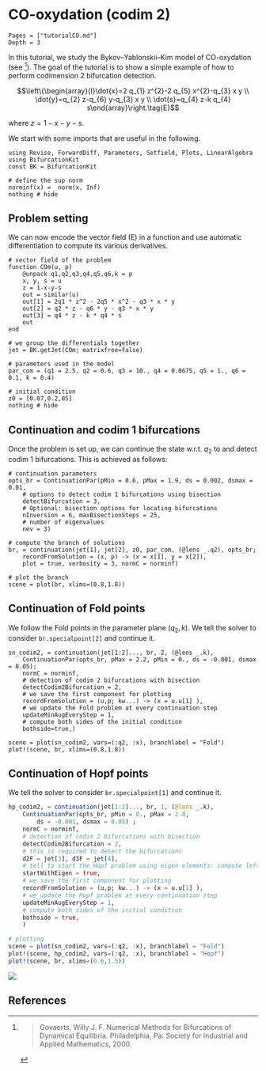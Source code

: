 # CO-oxydation (codim 2)

```@contents
Pages = ["tutorialCO.md"]
Depth = 3
```

In this tutorial, we study the Bykov–Yablonskii–Kim
model of CO-oxydation (see [^Govaerts]). The goal of the tutorial is to show a simple example of how to perform codimension 2 bifurcation detection.

$$\left\{\begin{array}{l}\dot{x}=2 q_{1} z^{2}-2 q_{5} x^{2}-q_{3} x y \\ \dot{y}=q_{2} z-q_{6} y-q_{3} x y \\ \dot{s}=q_{4} z-k q_{4} s\end{array}\right.\tag{E}$$

where $z=1-x-y-s$.

We start with some imports that are useful in the following.

```@example TUTCO
using Revise, ForwardDiff, Parameters, Setfield, Plots, LinearAlgebra
using BifurcationKit
const BK = BifurcationKit

# define the sup norm
norminf(x) =  norm(x, Inf)
nothing # hide
```

## Problem setting

We can now encode the vector field (E) in a function and use automatic differentiation to compute its various derivatives.

```@example TUTCO
# vector field of the problem
function COm(u, p)
	@unpack q1,q2,q3,q4,q5,q6,k = p
	x, y, s = u
	z = 1-x-y-s
	out = similar(u)
	out[1] = 2q1 * z^2 - 2q5 * x^2 - q3 * x * y
	out[2] = q2 * z - q6 * y - q3 * x * y
	out[3] = q4 * z - k * q4 * s
	out
end

# we group the differentials together
jet = BK.getJet(COm; matrixfree=false)

# parameters used in the model
par_com = (q1 = 2.5, q2 = 0.6, q3 = 10., q4 = 0.0675, q5 = 1., q6 = 0.1, k = 0.4)

# initial condition
z0 = [0.07,0.2,05]
nothing # hide
```

## Continuation and codim 1 bifurcations

Once the problem is set up, we can continue the state w.r.t. $q_2$ to and detect codim 1 bifurcations. This is achieved as follows:

```@example TUTCO
# continuation parameters
opts_br = ContinuationPar(pMin = 0.6, pMax = 1.9, ds = 0.002, dsmax = 0.01,
	# options to detect codim 1 bifurcations using bisection
	detectBifurcation = 3,
	# Optional: bisection options for locating bifurcations
	nInversion = 6, maxBisectionSteps = 25,
	# number of eigenvalues
	nev = 3)

# compute the branch of solutions
br, = continuation(jet[1], jet[2], z0, par_com, (@lens _.q2), opts_br;
	recordFromSolution = (x, p) -> (x = x[1], y = x[2]),
	plot = true, verbosity = 3, normC = norminf)

# plot the branch
scene = plot(br, xlims=(0.8,1.8))
```

## Continuation of Fold points

We follow the Fold points in the parameter plane $(q_2, k)$. We tell the solver to consider `br.specialpoint[2]` and continue it.

```@example TUTCO
sn_codim2, = continuation(jet[1:2]..., br, 2, (@lens _.k),
	ContinuationPar(opts_br, pMax = 2.2, pMin = 0., ds = -0.001, dsmax = 0.05);
	normC = norminf,
	# detection of codim 2 bifurcations with bisection
	detectCodim2Bifurcation = 2,
	# we save the first component for plotting
	recordFromSolution = (u,p; kw...) -> (x = u.u[1] ),
	# we update the Fold problem at every continuation step
	updateMinAugEveryStep = 1,
	# compute both sides of the initial condition
	bothside=true,)

scene = plot(sn_codim2, vars=(:q2, :x), branchlabel = "Fold")
plot!(scene, br, xlims=(0.8,1.8))
```

## Continuation of Hopf points

We tell the solver to consider `br.specialpoint[1]` and continue it.

```julia
hp_codim2, = continuation(jet[1:2]..., br, 1, (@lens _.k),
	ContinuationPar(opts_br, pMin = 0., pMax = 2.8,
		ds = -0.001, dsmax = 0.05) ;
	normC = norminf,
	# detection of codim 2 bifurcations with bisection
	detectCodim2Bifurcation = 2,
	# this is required to detect the bifurcations
	d2F = jet[3], d3F = jet[4],
	# tell to start the Hopf problem using eigen elements: compute left eigenvector
	startWithEigen = true,
	# we save the first component for plotting
	recordFromSolution = (u,p; kw...) -> (x = u.u[1] ),
	# we update the Hopf problem at every continuation step
	updateMinAugEveryStep = 1,
	# compute both sides of the initial condition
	bothside = true,
	)

# plotting
scene = plot(sn_codim2, vars=(:q2, :x), branchlabel = "Fold")
plot!(scene, hp_codim2, vars=(:q2, :x), branchlabel = "Hopf")
plot!(scene, br, xlims=(0.6,1.5))
```

![](com-fig3.png)

## References

[^Govaerts]: > Govaerts, Willy J. F. Numerical Methods for Bifurcations of Dynamical Equilibria. Philadelphia, Pa: Society for Industrial and Applied Mathematics, 2000.
